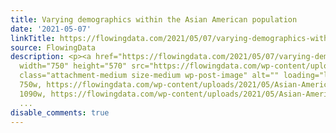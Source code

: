 ```yaml
---
title: Varying demographics within the Asian American population
date: '2021-05-07'
linkTitle: https://flowingdata.com/2021/05/07/varying-demographics-within-the-asian-american-population/
source: FlowingData
description: <p><a href="https://flowingdata.com/2021/05/07/varying-demographics-within-the-asian-american-population/"><img
  width="750" height="570" src="https://flowingdata.com/wp-content/uploads/2021/05/Asian-American-demographics-750x570.png"
  class="attachment-medium size-medium wp-post-image" alt="" loading="lazy" srcset="https://flowingdata.com/wp-content/uploads/2021/05/Asian-American-demographics-750x570.png
  750w, https://flowingdata.com/wp-content/uploads/2021/05/Asian-American-demographics-1090x828.png
  1090w, https://flowingdata.com/wp-content/uploads/2021/05/Asian-American-demographics-210x160.p
  ...
disable_comments: true
---
```

<p><a href="https://flowingdata.com/2021/05/07/varying-demographics-within-the-asian-american-population/"><img width="750" height="570" src="https://flowingdata.com/wp-content/uploads/2021/05/Asian-American-demographics-750x570.png" class="attachment-medium size-medium wp-post-image" alt="" loading="lazy" srcset="https://flowingdata.com/wp-content/uploads/2021/05/Asian-American-demographics-750x570.png 750w, https://flowingdata.com/wp-content/uploads/2021/05/Asian-American-demographics-1090x828.png 1090w, https://flowingdata.com/wp-content/uploads/2021/05/Asian-American-demographics-210x160.p ...